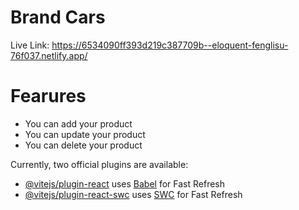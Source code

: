 # Brand Cars
Live Link: https://6534090ff393d219c387709b--eloquent-fenglisu-76f037.netlify.app/

# Fearures
- You can add your product
- You can update your product
- You can delete your product

Currently, two official plugins are available:

- [@vitejs/plugin-react](https://github.com/vitejs/vite-plugin-react/blob/main/packages/plugin-react/README.md) uses [Babel](https://babeljs.io/) for Fast Refresh
- [@vitejs/plugin-react-swc](https://github.com/vitejs/vite-plugin-react-swc) uses [SWC](https://swc.rs/) for Fast Refresh
